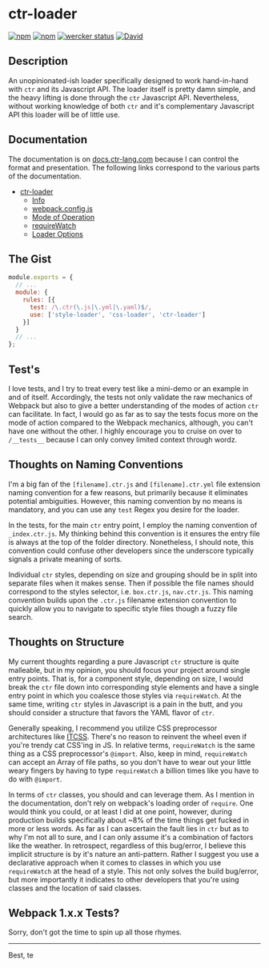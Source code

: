 # ctr-loader

[![npm](https://img.shields.io/npm/l/ctr-loader.svg)](https://github.com/ctr-lang/ctr-loader/blob/master/LICENSE.txt)
[![npm](https://img.shields.io/npm/v/ctr-loader.svg)](https://www.npmjs.com/package/ctr-loader)
[![wercker status](https://app.wercker.com/status/9c95667ecd92b8c5f022b228cd7d0a75/s/master "wercker status")](https://app.wercker.com/project/byKey/9c95667ecd92b8c5f022b228cd7d0a75)
[![David](https://img.shields.io/david/ctr-lang/ctr-loader.svg)](https://github.com/ctr-lang/ctr-loader/blob/master/package.json)

## Description

An unopinionated-ish loader specifically designed to work hand-in-hand with `ctr` and its Javascript API. The loader itself is pretty damn simple, and the heavy lifting is done through the `ctr` Javascript API. Nevertheless, without working knowledge of both `ctr` and it's complementary Javascript API this loader will be of little use.


## Documentation

The documentation is on [docs.ctr-lang.com](https://docs.ctr-lang.com) because I can control the format and presentation. The following links correspond to the various parts of the documentation.

+ [ctr-loader](https://docs.ctr-lang.com/javascript/ctr-loader)
  * [Info](https://docs.ctr-lang.com/javascript/ctr-loader/#info)
  * [webpack.config.js](https://docs.ctr-lang.com/javascript/ctr-loader/#webpackconfigjs)
  * [Mode of Operation](https://docs.ctr-lang.com/javascript/ctr-loader/#mode-of-operation)
  * [requireWatch](https://docs.ctr-lang.com/javascript/ctr-loader/#requirewatch)
  * [Loader Options](https://docs.ctr-lang.com/javascript/ctr-loader/#loader-options)

## The Gist

```js
module.exports = {
  // ...
  module: {
    rules: [{
      test: /\.ctr(\.js|\.yml|\.yaml)$/,
      use: ['style-loader', 'css-loader', 'ctr-loader']
    }]
  }
  // ...
};
```

## Test's

I love tests, and I try to treat every test like a mini-demo or an example in and of itself. Accordingly, the tests not only validate the raw mechanics of Webpack but also to give a better understanding of the modes of action `ctr` can facilitate. In fact, I would go as far as to say the tests focus more on the mode of action compared to the Webpack mechanics, although, you can't have one without the other. I highly encourage you to cruise on over to `/__tests__` because I can only convey limited context through wordz.


## Thoughts on Naming Conventions

I'm a big fan of the `[filename].ctr.js` and `[filename].ctr.yml` file extension naming convention for a few reasons, but primarily because it eliminates potential ambiguities. However, this naming convention by no means is mandatory, and you can use any `test` Regex you desire for the loader.

In the tests, for the main `ctr` entry point, I employ the naming convention of `_index.ctr.js`. My thinking behind this convention is it ensures the entry file is always at the top of the folder directory. Nonetheless, I should note, this convention could confuse other developers since the underscore typically signals a private meaning of sorts.

Individual `ctr` styles, depending on size and grouping should be in split into separate files when it makes sense. Then if possible the file names should correspond to the styles selector, i.e. `box.ctr.js`, `nav.ctr.js`. This naming convention builds upon the `.ctr.js` filename extension convention to quickly allow you to navigate to specific style files though a fuzzy file search.


## Thoughts on Structure

My current thoughts regarding a pure Javascript `ctr` structure is quite malleable, but in my opinion, you should focus your project around single entry points. That is, for a component style, depending on size, I would break the `ctr` file down into corresponding style elements and have a single entry point in which you coalesce those styles via `requireWatch`. At the same time, writing `ctr` styles in Javascript is a pain in the butt, and you should consider a structure that favors the YAML flavor of `ctr`.

Generally speaking, I recommend you utilize CSS preprocessor architectures like [ITCSS](http://www.creativebloq.com/web-design/manage-large-css-projects-itcss-101517528). There's no reason to reinvent the wheel even if you're trendy cat CSS'ing in JS. In relative terms, `requireWatch` is the same thing as a CSS preprocessor's `@import`. Also, keep in mind, `requireWatch` can accept an Array of file paths, so you don't have to wear out your little weary fingers by having to type `requireWatch` a billion times like you have to do with `@import`.

In terms of `ctr` classes, you should and can leverage them. As I mention in the documentation, don't rely on webpack's loading order of `require`. One would think you could, or at least I did at one point, however, during production builds specifically about ~8% of the time things get fucked in more or less words. As far as I can ascertain the fault lies in `ctr` but as to why I'm not all to sure, and I can only assume it's a combination of factors like the weather. In retrospect, regardless of this bug/error, I believe this implicit structure is by it's nature an anti-pattern. Rather I suggest you use a declarative approach when it comes to classes in which you use `requireWatch` at the head of a style. This not only solves the build bug/error, but more importantly it indicates to other developers that you're using classes and the location of said classes.


## Webpack 1.x.x Tests?

Sorry, don't got the time to spin up all those rhymes.


---

Best, te




